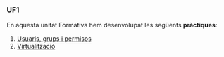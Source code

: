 ### UF1

En aquesta unitat Formativa hem desenvolupat les següents **pràctiques**:
1. [Usuaris, grups i permisos](https://htmlpreview.github.io/?https://github.com/pablo-1104/Portfoli/blob/main/Mo%CC%80duls/M01-SistemesInforma%CC%80tics/UF1/Usuaris%2C%20grups%20i%20permisos/Usuarisgrupsipermisos..html)
2. [Virtualització](https://htmlpreview.github.io/https://github.com/pablo-1104/Portfoli/blob/5aa3528502ac7399a8df4f1b9e2f702ed392ae5d/Mo%CC%80duls/M01-SistemesInforma%CC%80tics/UF1/%20Virtualitzacio%CC%81%20amb%20VirtualBox/DAW_M01UF1A020300Lliurament_UF1P1_Virtualitza.html)
